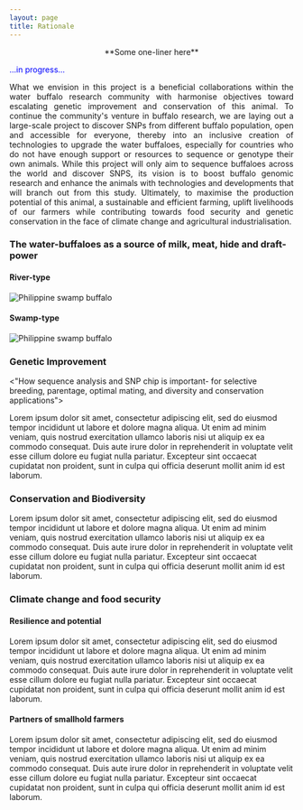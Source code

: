 ```yaml
---
layout: page
title: Rationale
---
```

<p align="center">
**Some one-liner here**
</p>

<span style="color:blue">...in progress...</span>

<p><div style="text-align: justify">
What we envision in this project is a beneficial collaborations within the water buffalo research community with harmonise objectives toward escalating genetic improvement and conservation of this animal. To continue the community's venture in buffalo research, we are laying out a large-scale project to discover SNPs from different buffalo population, open and accessible for everyone, thereby into an inclusive creation of technologies to upgrade the water buffaloes, especially for countries who do not have enough support or resources to sequence or genotype their own animals. While this project will only aim to sequence buffaloes across the world and discover SNPS, its vision is to boost buffalo genomic research and enhance the animals with technologies and developments that will branch out from this study. Ultimately, to maximise the production potential of this animal, a sustainable and efficient farming, uplift livelihoods of our farmers while contributing towards food security and genetic conservation in the face of climate change and agricultural industrialisation.
</div></p>

### The water-buffaloes as a source of milk, meat, hide and draft-power

#### River-type
<img src="/assets/img/rb_1.jpg" alt="Philippine swamp buffalo">


#### Swamp-type
<img src="/assets/img/sb_1.jpg" alt="Philippine swamp buffalo">


### Genetic Improvement

<"How sequence analysis and SNP chip is important- for selective breeding, parentage, optimal mating, and diversity and conservation applications">

Lorem ipsum dolor sit amet, consectetur adipiscing elit, sed do eiusmod tempor incididunt ut labore et dolore magna aliqua. Ut enim ad minim veniam, quis nostrud exercitation ullamco laboris nisi ut aliquip ex ea commodo consequat. Duis aute irure dolor in reprehenderit in voluptate velit esse cillum dolore eu fugiat nulla pariatur. Excepteur sint occaecat cupidatat non proident, sunt in culpa qui officia deserunt mollit anim id est laborum.

### Conservation and Biodiversity

Lorem ipsum dolor sit amet, consectetur adipiscing elit, sed do eiusmod tempor incididunt ut labore et dolore magna aliqua. Ut enim ad minim veniam, quis nostrud exercitation ullamco laboris nisi ut aliquip ex ea commodo consequat. Duis aute irure dolor in reprehenderit in voluptate velit esse cillum dolore eu fugiat nulla pariatur. Excepteur sint occaecat cupidatat non proident, sunt in culpa qui officia deserunt mollit anim id est laborum.

### Climate change and food security

#### Resilience and potential

Lorem ipsum dolor sit amet, consectetur adipiscing elit, sed do eiusmod tempor incididunt ut labore et dolore magna aliqua. Ut enim ad minim veniam, quis nostrud exercitation ullamco laboris nisi ut aliquip ex ea commodo consequat. Duis aute irure dolor in reprehenderit in voluptate velit esse cillum dolore eu fugiat nulla pariatur. Excepteur sint occaecat cupidatat non proident, sunt in culpa qui officia deserunt mollit anim id est laborum.

#### Partners of smallhold farmers

Lorem ipsum dolor sit amet, consectetur adipiscing elit, sed do eiusmod tempor incididunt ut labore et dolore magna aliqua. Ut enim ad minim veniam, quis nostrud exercitation ullamco laboris nisi ut aliquip ex ea commodo consequat. Duis aute irure dolor in reprehenderit in voluptate velit esse cillum dolore eu fugiat nulla pariatur. Excepteur sint occaecat cupidatat non proident, sunt in culpa qui officia deserunt mollit anim id est laborum.
